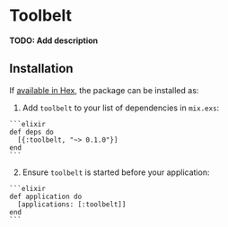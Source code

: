 # Toolbelt

**TODO: Add description**

## Installation

If [available in Hex](https://hex.pm/docs/publish), the package can be installed as:

  1. Add `toolbelt` to your list of dependencies in `mix.exs`:

    ```elixir
    def deps do
      [{:toolbelt, "~> 0.1.0"}]
    end
    ```

  2. Ensure `toolbelt` is started before your application:

    ```elixir
    def application do
      [applications: [:toolbelt]]
    end
    ```

